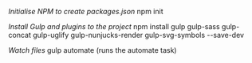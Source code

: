 *Initialise NPM to create packages.json*
npm init

*Install Gulp and plugins to the project*
npm install gulp gulp-sass gulp-concat gulp-uglify gulp-nunjucks-render gulp-svg-symbols --save-dev

*Watch files*
gulp automate (runs the automate task)